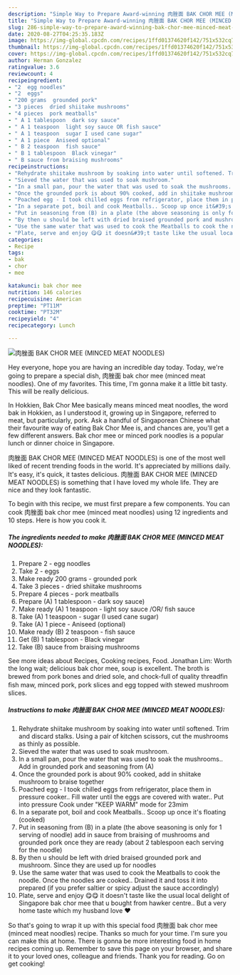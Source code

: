```yaml
---
description: "Simple Way to Prepare Award-winning 肉脞面 BAK CHOR MEE (MINCED MEAT NOODLES)"
title: "Simple Way to Prepare Award-winning 肉脞面 BAK CHOR MEE (MINCED MEAT NOODLES)"
slug: 286-simple-way-to-prepare-award-winning-bak-chor-mee-minced-meat-noodles
date: 2020-08-27T04:25:35.183Z
image: https://img-global.cpcdn.com/recipes/1ffd01374620f142/751x532cq70/肉脞面-bak-chor-mee-minced-meat-noodles-recipe-main-photo.jpg
thumbnail: https://img-global.cpcdn.com/recipes/1ffd01374620f142/751x532cq70/肉脞面-bak-chor-mee-minced-meat-noodles-recipe-main-photo.jpg
cover: https://img-global.cpcdn.com/recipes/1ffd01374620f142/751x532cq70/肉脞面-bak-chor-mee-minced-meat-noodles-recipe-main-photo.jpg
author: Herman Gonzalez
ratingvalue: 3.6
reviewcount: 4
recipeingredient:
- "2  egg noodles"
- "2  eggs"
- "200 grams  grounded pork"
- "3 pieces  dried shiitake mushrooms"
- "4 pieces  pork meatballs"
- " A 1 tablespoon  dark soy sauce"
- " A 1 teaspoon  light soy sauce OR fish sauce"
- " A 1 teaspoon  sugar I used cane sugar"
- " A 1 piece  Aniseed optional"
- " B 2 teaspoon  fish sauce"
- " B 1 tablespoon  Black vinegar"
- " B sauce from braising mushrooms"
recipeinstructions:
- "Rehydrate shiitake mushroom by soaking into water until softened. Trim and discard stalks. Using a pair of kitchen scissors, cut the mushrooms as thinly as possible."
- "Sieved the water that was used to soak mushroom."
- "In a small pan, pour the water that was used to soak the mushrooms.. Add in grounded pork and seasoning from (A)"
- "Once the grounded pork is about 90% cooked, add in shiitake mushroom to braise together"
- "Poached egg - I took chilled eggs from refrigerator, place them in pressure cooker.. Fill water until the eggs are covered with water.. Put into pressure Cook under &#34;KEEP WARM&#34; mode for 23mim"
- "In a separate pot, boil and cook Meatballs.. Scoop up once it&#39;s floating (cooked)"
- "Put in seasoning from (B) in a plate (the above seasoning is only for 1 serving of noodle) add in sauce from braising of mushrooms and grounded pork once they are ready (about 2 tablespoon each serving for the noodle)"
- "By then u should be left with dried braised grounded pork and mushroom. Since they are used up for noodles"
- "Use the same water that was used to cook the Meatballs to cook the noodle. Once the noodles are cooked.. Drained it and toss it into prepared (if you prefer saltier or spicy adjust the sauce accordingly)"
- "Plate, serve and enjoy 😋😋 it doesn&#39;t taste like the usual local delight of Singapore bak chor mee that u bought from hawker centre.. But a very home taste which my husband love ❤️"
categories:
- Recipe
tags:
- bak
- chor
- mee

katakunci: bak chor mee 
nutrition: 146 calories
recipecuisine: American
preptime: "PT11M"
cooktime: "PT32M"
recipeyield: "4"
recipecategory: Lunch

---
```



![肉脞面 BAK CHOR MEE (MINCED MEAT NOODLES)](https://img-global.cpcdn.com/recipes/1ffd01374620f142/751x532cq70/肉脞面-bak-chor-mee-minced-meat-noodles-recipe-main-photo.jpg)

Hey everyone, hope you are having an incredible day today. Today, we're going to prepare a special dish, 肉脞面 bak chor mee (minced meat noodles). One of my favorites. This time, I'm gonna make it a little bit tasty. This will be really delicious.

In Hokkien, Bak Chor Mee basically means minced meat noodles, the word bak in Hokkien, as I understood it, growing up in Singapore, referred to meat, but particularly, pork. Ask a handful of Singaporean Chinese what their favourite way of eating Bak Chor Mee is, and chances are, you&#39;ll get a few different answers. Bak chor mee or minced pork noodles is a popular lunch or dinner choice in Singapore.

肉脞面 BAK CHOR MEE (MINCED MEAT NOODLES) is one of the most well liked of recent trending foods in the world. It's appreciated by millions daily. It's easy, it's quick, it tastes delicious. 肉脞面 BAK CHOR MEE (MINCED MEAT NOODLES) is something that I have loved my whole life. They are nice and they look fantastic.


To begin with this recipe, we must first prepare a few components. You can cook 肉脞面 bak chor mee (minced meat noodles) using 12 ingredients and 10 steps. Here is how you cook it.

<!--inarticleads1-->

##### The ingredients needed to make 肉脞面 BAK CHOR MEE (MINCED MEAT NOODLES):

1. Prepare 2 - egg noodles
1. Take 2 - eggs
1. Make ready 200 grams - grounded pork
1. Take 3 pieces - dried shiitake mushrooms
1. Prepare 4 pieces - pork meatballs
1. Prepare  (A) 1 tablespoon - dark soy sauce)
1. Make ready  (A) 1 teaspoon - light soy sauce /OR/ fish sauce
1. Take  (A) 1 teaspoon - sugar (I used cane sugar)
1. Take  (A) 1 piece - Aniseed (optional)
1. Make ready  (B) 2 teaspoon - fish sauce
1. Get  (B) 1 tablespoon - Black vinegar
1. Take  (B) sauce from braising mushrooms


See more ideas about Recipes, Cooking recipes, Food. Jonathan Lim: Worth the long wait; delicious bak chor mee, soup is excellent. The broth is brewed from pork bones and dried sole, and chock-full of quality threadﬁn ﬁsh maw, minced pork, pork slices and egg topped with stewed mushroom slices. 

<!--inarticleads2-->

##### Instructions to make 肉脞面 BAK CHOR MEE (MINCED MEAT NOODLES):

1. Rehydrate shiitake mushroom by soaking into water until softened. Trim and discard stalks. Using a pair of kitchen scissors, cut the mushrooms as thinly as possible.
1. Sieved the water that was used to soak mushroom.
1. In a small pan, pour the water that was used to soak the mushrooms.. Add in grounded pork and seasoning from (A)
1. Once the grounded pork is about 90% cooked, add in shiitake mushroom to braise together
1. Poached egg - I took chilled eggs from refrigerator, place them in pressure cooker.. Fill water until the eggs are covered with water.. Put into pressure Cook under &#34;KEEP WARM&#34; mode for 23mim
1. In a separate pot, boil and cook Meatballs.. Scoop up once it&#39;s floating (cooked)
1. Put in seasoning from (B) in a plate (the above seasoning is only for 1 serving of noodle) add in sauce from braising of mushrooms and grounded pork once they are ready (about 2 tablespoon each serving for the noodle)
1. By then u should be left with dried braised grounded pork and mushroom. Since they are used up for noodles
1. Use the same water that was used to cook the Meatballs to cook the noodle. Once the noodles are cooked.. Drained it and toss it into prepared (if you prefer saltier or spicy adjust the sauce accordingly)
1. Plate, serve and enjoy 😋😋 it doesn&#39;t taste like the usual local delight of Singapore bak chor mee that u bought from hawker centre.. But a very home taste which my husband love ❤️




So that's going to wrap it up with this special food 肉脞面 bak chor mee (minced meat noodles) recipe. Thanks so much for your time. I'm sure you can make this at home. There is gonna be more interesting food in home recipes coming up. Remember to save this page on your browser, and share it to your loved ones, colleague and friends. Thank you for reading. Go on get cooking!
